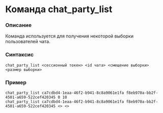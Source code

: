 # Команда chat_party_list

### Описание
Команда используется для получения некоторой выборки пользователей чата.

### Синтаксис
```
chat_party_list <сессионный токен> <id чата> <смещение выборки> <размер выборки>
```

### Пример
```
chat_party_list ca7cdbd4-1eaa-46f2-b941-8c8a9061e1fa f8eb970a-bb2f-4501-a659-522cef420345 0 10
chat_party_list ca7cdbd4-1eaa-46f2-b941-8c8a9061e1fa f8eb970a-bb2f-4501-a659-522cef420345 <> <>
```
